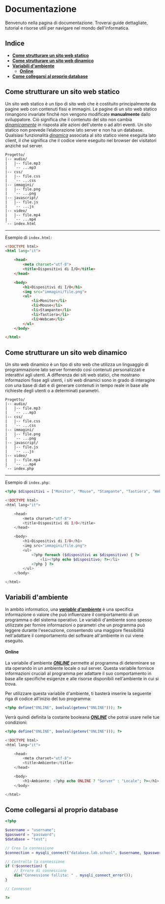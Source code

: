 # Documentazione

Benvenuto nella pagina di documentazione. Troverai guide dettagliate, tutorial e risorse utili per navigare nel mondo dell'informatica.

## Indice

- [**Come strutturare un sito web statico**](#come-strutturare-un-sito-statico)
- [**Come strutturare un sito web dinamico**](#come-strutturare-un-sito-dinamico)
- [**Variabili d'ambiente**](#variabili-dambiente)
    * [**Online**](#online)
- [**Come collegarsi al proprio database**](#come-collegarsi-al-proprio-database)

## Come strutturare un sito web statico

Un sito web statico è un tipo di sito web che è costituito principalmente da pagine web con contenuti fissi e immagini. Le pagine di un sito web statico rimangono invariate finché non vengono modificate __manualmente__ dallo sviluppatore. Ciò significa che il contenuto del sito non cambia <u>*dinamicamente*</u> in risposta alle azioni dell'utente o ad altri eventi. Un sito statico non prevede l’elaborazione lato server e non ha un database. Qualsiasi funzionalità <u>*dinamica*</u> associata al sito statico viene eseguita lato client, il che significa che il codice viene eseguito nel browser dei visitatori anziché sul server.

```treeview
Progetto/
|-- audio/
|   |-- file.mp3
|   `-- ...mp3
|-- css/
|   |-- file.css
|   `-- ...css
|-- immagini/
|   |-- file.png
|   `-- ...png
|-- javascript/
|   |-- file.js
|   `-- ...js
|-- video/
|   |-- file.mp4
|   `-- ...mp4
`-- index.html
```

---

Esempio di `index.html`:
```html
<!DOCTYPE html>
<html lang="it">

    <head>
        <meta charset="utf-8">
        <title>Dispositivi di I/O</title>
    </head>

    <body>
        <h1>Dispositivi di I/O</h1>
        <img src="immagini/file.png">
        <ul>
            <li>Monitor</li>
            <li>Mouse</li>
            <li>Stampante</li>
            <li>Tastiera</li>
            <li>Webcam</li>
        </ul>
    </body>

</html>
```

## Come strutturare un sito web dinamico

Un sito web dinamico è un tipo di sito web che utilizza un linguaggio di programmazione lato server fornendo così contenuti personalizzati e interattivi agli utenti. A differenza dei siti web statici, che mostrano informazioni fisse agli utenti, i siti web dinamici sono in grado di interagire con una base di dati e di generare contenuti in tempo reale in base alle richieste degli utenti o a determinati parametri.

```treeview
Progetto/
|-- audio/
|   |-- file.mp3
|   `-- ...mp3
|-- css/
|   |-- file.css
|   `-- ...css
|-- immagini/
|   |-- file.png
|   `-- ...png
|-- javascript/
|   |-- file.js
|   `-- ...js
|-- video/
|   |-- file.mp4
|   `-- ...mp4
`-- index.php
```

---

Esempio di `index.php`:
```php
<?php $dispositivi = ["Monitor", "Mouse", "Stampante", "Tastiera", "Webcam"]; ?>

<!DOCTYPE html>
<html lang="it">

    <head>
        <meta charset="utf-8">
        <title>Dispositivi di I/O</title>
    </head>

    <body>
        <h1>Dispositivi di I/O</h1>
        <img src="immagini/file.png">
        <ul>
            <?php foreach ($dispositivi as $dispositivo) { ?>
                <li><?php echo $dispositivo; ?></li>
            <?php } ?>
        </ul>
    </body>

</html>
```

## Variabili d'ambiente

In ambito informatico, una <u>***variable d'ambiente***</u> è una specifica informazione o valore che può influenzare il comportamento di un programma o del sistema operativo. Le variabili d'ambiente sono spesso utilizzate per fornire informazioni o parametri che un programma può leggere durante l'esecuzione, consentendo una maggiore flessibilità nell'adattare il comportamento del software all'ambiente in cui viene eseguito.

#### Online

La variabile d'ambiente <u>***ONLINE***</u> permette al programma di determinare se sta operando in un ambiente locale o sul server. Questa variabile fornisce informazioni cruciali al programma per adattare il suo comportamento in base alle specifiche esigenze e alle risorse disponibili nell'ambiente in cui si trova.

Per utilizzare questa variabile d'ambiente, ti basterà inserire la seguente riga di codice all'inizio del tuo programma:

```php
<?php define("ONLINE", boolval(getenv("ONLINE"))); ?>
```

Verrà quindi definita la costante booleana <u>***ONLINE***</u> che potrai usare nelle tue condizioni:

```php
<?php define("ONLINE", boolval(getenv("ONLINE"))); ?>

<!DOCTYPE html>
<html lang="it">

    <head>
        <meta charset="utf-8">
        <title>Ambiente</title>
    </head>

    <body>
        <h1>Ambiente: <?php echo ONLINE ? "Server" : "Locale"; ?></h1>
    </body>

</html>
```

## Come collegarsi al proprio database

```php
<?php

$username = "username";
$password = "password";
$database = "test";

// Crea la connessione
$connection = mysqli_connect("database.lab.school", $username, $password, "lab_{$username}_{$database}");

// Controlla la connessione
if (!$connection) {
    // Errore di connessione
    die("Connessione fallita: " . mysqli_connect_error());
}

// Connesso!

?>
```
